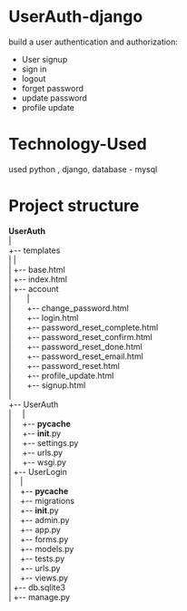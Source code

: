 # UserAuth-django
build a user authentication and authorization:

- User signup
- sign in
- logout
- forget password
- update password
- profile update

# Technology-Used
used python , django, database - mysql

# Project structure
__UserAuth__ <br>
 |<br>
 +-- templates <br>
 |  |<br>
 |  +-- base.html <br>
 |  +-- index.html <br>
 |  +-- account <br>
 | &nbsp;&nbsp;&nbsp;&nbsp;&nbsp;      | <br>
 | &nbsp;&nbsp;&nbsp;&nbsp;&nbsp;      +-- change_password.html <br>
 | &nbsp;&nbsp;&nbsp;&nbsp;&nbsp;      +-- login.html <br>
 | &nbsp;&nbsp;&nbsp;&nbsp;&nbsp;      +-- password_reset_complete.html <br>
 | &nbsp;&nbsp;&nbsp;&nbsp;&nbsp;      +-- password_reset_confirm.html <br>
 | &nbsp;&nbsp;&nbsp;&nbsp;&nbsp;      +-- password_reset_done.html <br>
 | &nbsp;&nbsp;&nbsp;&nbsp;&nbsp;      +-- password_reset_email.html <br>
 | &nbsp;&nbsp;&nbsp;&nbsp;&nbsp;      +-- password_reset.html <br>
 | &nbsp;&nbsp;&nbsp;&nbsp;&nbsp;      +-- profile_update.html <br>
 | &nbsp;&nbsp;&nbsp;&nbsp;&nbsp;      +-- signup.html <br>
 |    
 +-- UserAuth <br>
 | &nbsp;&nbsp;&nbsp; |  <br>
 | &nbsp;&nbsp;&nbsp; +-- __pycache__ <br>
 | &nbsp;&nbsp;&nbsp; +-- __init__.py <br>
 | &nbsp;&nbsp;&nbsp; +-- settings.py <br>
 | &nbsp;&nbsp;&nbsp; +-- urls.py <br>
 | &nbsp;&nbsp;&nbsp; +-- wsgi.py <br>
 |
 +-- UserLogin <br>
 |&nbsp;&nbsp;&nbsp;  |  <br>
 |&nbsp;&nbsp;&nbsp;  +-- __pycache__ <br>
 |&nbsp;&nbsp;&nbsp;  +-- migrations <br>
 |&nbsp;&nbsp;&nbsp;  +-- __init__.py <br>
 |&nbsp;&nbsp;&nbsp;  +-- admin.py <br>
 |&nbsp;&nbsp;&nbsp;  +-- app.py <br>
 |&nbsp;&nbsp;&nbsp;  +-- forms.py <br>
 |&nbsp;&nbsp;&nbsp;  +-- models.py <br>
 |&nbsp;&nbsp;&nbsp;  +-- tests.py <br>
 |&nbsp;&nbsp;&nbsp;  +-- urls.py <br>
 |&nbsp;&nbsp;&nbsp;  +-- views.py <br>
 |
 +-- db.sqlite3 <br>
 |
 +-- manage.py

